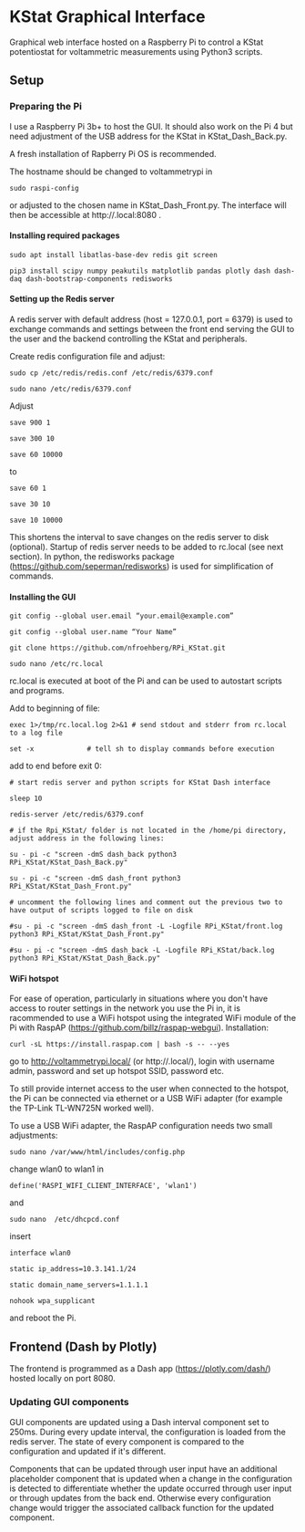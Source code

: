 # KStat Graphical Interface

Graphical web interface hosted on a Raspberry Pi to control a KStat potentiostat for voltammetric measurements using Python3 scripts.

## Setup

### Preparing the Pi

I use a Raspberry Pi 3b+ to host the GUI. It should also work on the Pi 4 but need adjustment of the USB address for the KStat in KStat_Dash_Back.py.

A fresh installation of Rapberry Pi OS is recommended.

The hostname should be changed to voltammetrypi in 

```li
sudo raspi-config
```

 or adjusted to the chosen name in KStat_Dash_Front.py. The interface will then be accessible at http://<hostname>.local:8080 .

#### Installing required packages

```
sudo apt install libatlas-base-dev redis git screen

pip3 install scipy numpy peakutils matplotlib pandas plotly dash dash-daq dash-bootstrap-components redisworks
```

#### Setting up the Redis server

A redis server with default address (host = 127.0.0.1, port = 6379) is used to exchange commands and settings between the front end serving the GUI to the user and the backend controlling the KStat and peripherals.

Create redis configuration file and adjust:

```
sudo cp /etc/redis/redis.conf /etc/redis/6379.conf

sudo nano /etc/redis/6379.conf
```

Adjust 

```
save 900 1

save 300 10

save 60 10000
```

to

```
save 60 1

save 30 10

save 10 10000
```

This shortens the interval to save changes on the redis server to disk (optional). Startup of redis server needs to be added to rc.local (see next section). In python, the redisworks package (https://github.com/seperman/redisworks) is used for simplification of commands.

#### Installing the GUI

```
git config --global user.email “your.email@example.com”

git config --global user.name “Your Name”

git clone https://github.com/nfroehberg/RPi_KStat.git

sudo nano /etc/rc.local
```

rc.local is executed at boot of the Pi and can be used to autostart scripts and programs.

Add to beginning of file:

```
exec 1>/tmp/rc.local.log 2>&1 # send stdout and stderr from rc.local to a log file

set -x             # tell sh to display commands before execution
```

add to end before exit 0:

```
# start redis server and python scripts for KStat Dash interface

sleep 10 

redis-server /etc/redis/6379.conf

# if the Rpi_KStat/ folder is not located in the /home/pi directory, adjust address in the following lines:

su - pi -c "screen -dmS dash_back python3 RPi_KStat/KStat_Dash_Back.py"

su - pi -c "screen -dmS dash_front python3 RPi_KStat/KStat_Dash_Front.py"

# uncomment the following lines and comment out the previous two to have output of scripts logged to file on disk

#su - pi -c "screen -dmS dash_front -L -Logfile RPi_KStat/front.log python3 RPi_KStat/KStat_Dash_Front.py"

#su - pi -c "screen -dmS dash_back -L -Logfile RPi_KStat/back.log python3 RPi_KStat/KStat_Dash_Back.py"
```

#### WiFi hotspot

For ease of operation, particularly in situations where you don't have access to router settings in the network you use the Pi in, it is racommended to use a WiFi hotspot using the integrated WiFi module of the Pi with RaspAP (https://github.com/billz/raspap-webgui). Installation:

```
curl -sL https://install.raspap.com | bash -s -- --yes
```

go to http://voltammetrypi.local/ (or http://<your hostname>.local/), login with username admin, password and set up hotspot SSID, password etc.

To still provide internet access to the user when connected to the hotspot, the Pi can be connected via ethernet or a USB WiFi adapter (for example the TP-Link TL-WN725N worked well).

To use a USB WiFi adapter, the RaspAP configuration needs two small adjustments:

```
sudo nano /var/www/html/includes/config.php
```

change wlan0 to wlan1 in

```
define('RASPI_WIFI_CLIENT_INTERFACE', 'wlan1')
```

and

```
sudo nano  /etc/dhcpcd.conf
```

insert 

```
interface wlan0

static ip_address=10.3.141.1/24

static domain_name_servers=1.1.1.1

nohook wpa_supplicant
```

and reboot the Pi.

## Frontend (Dash by Plotly)

The frontend is programmed as a Dash app (https://plotly.com/dash/) hosted locally on port 8080.

### Updating GUI components

GUI components are updated using a Dash interval component set to 250ms. During every update interval, the configuration is loaded from the redis server. The state of every component is compared to the configuration and updated if it's different. 

Components that can be updated through user input have an additional placeholder component that is updated when a change in the configuration is detected to differentiate whether the update occurred through user input or through updates from the back end. Otherwise every configuration change would trigger the associated callback function for the updated component. 
